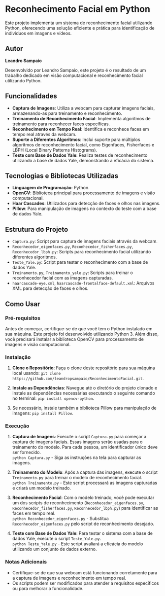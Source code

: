 # Reconhecimento Facial em Python

Este projeto implementa um sistema de reconhecimento facial utilizando Python, oferecendo uma solução eficiente e prática para identificação de indivíduos em imagens e vídeos.

## Autor

**Leandro Sampaio**

Desenvolvido por Leandro Sampaio, este projeto é o resultado de um trabalho dedicado em visão computacional e reconhecimento facial utilizando Python.

## Funcionalidades

- **Captura de Imagens**: Utiliza a webcam para capturar imagens faciais, armazenando-as para treinamento e reconhecimento.
- **Treinamento de Reconhecimento Facial**: Implementa algoritmos de treinamento para reconhecer faces específicas.
- **Reconhecimento em Tempo Real**: Identifica e reconhece faces em tempo real através da webcam.
- **Suporte a Diferentes Algoritmos**: Inclui suporte para múltiplos algoritmos de reconhecimento facial, como Eigenfaces, Fisherfaces e LBPH (Local Binary Patterns Histograms).
- **Teste com Base de Dados Yale**: Realiza testes de reconhecimento utilizando a base de dados Yale, demonstrando a eficácia do sistema.

## Tecnologias e Bibliotecas Utilizadas

- **Linguagem de Programação**: Python.
- **OpenCV**: Biblioteca principal para processamento de imagens e visão computacional.
- **Haar Cascades**: Utilizados para detecção de faces e olhos nas imagens.
- **Pillow**: Para manipulação de imagens no contexto do teste com a base de dados Yale.

## Estrutura do Projeto

- `Captura.py`: Script para captura de imagens faciais através da webcam.
- `Reconhecedor_eigenfaces.py`, `Reconhecedor_fisherfaces.py`, `Reconhecedor_lbph.py`: Scripts para reconhecimento facial utilizando diferentes algoritmos.
- `Teste_Yale.py`: Script para testar o reconhecimento com a base de dados Yale.
- `Treinamento.py`, `Treinamento_yale.py`: Scripts para treinar o reconhecedor facial com as imagens capturadas.
- `haarcascade-eye.xml`, `haarcascade-frontalface-default.xml`: Arquivos XML para detecção de faces e olhos.

## Como Usar

### Pré-requisitos

Antes de começar, certifique-se de que você tem o Python instalado em sua máquina. Este projeto foi desenvolvido utilizando Python 3. Além disso, você precisará instalar a biblioteca OpenCV para processamento de imagens e visão computacional.

### Instalação

1. **Clone o Repositório**: Faça o clone deste repositório para sua máquina local usando: `git clone https://github.com/leandropsampaio/ReconhecimentoFacial.git`.

2. **Instale as Dependências**: Navegue até o diretório do projeto clonado e instale as dependências necessárias executando o seguinte comando no terminal: `pip install opencv-python`.

3. Se necessário, instale também a biblioteca Pillow para manipulação de imagens: `pip install Pillow`.


### Execução

1. **Captura de Imagens**: Execute o script `Captura.py` para começar a captura de imagens faciais. Essas imagens serão usadas para o treinamento do modelo. Para cada pessoa, um identificador único deve ser fornecido.  
`python Captura.py` - Siga as instruções na tela para capturar as imagens.

2. **Treinamento do Modelo**: Após a captura das imagens, execute o script `Treinamento.py` para treinar o modelo de reconhecimento facial.  
`python Treinamento.py` - Este script processará as imagens capturadas e criará um modelo treinado.

4. **Reconhecimento Facial**: Com o modelo treinado, você pode executar um dos scripts de reconhecimento (`Reconhecedor_eigenfaces.py`, `Reconhecedor_fisherfaces.py`, `Reconhecedor_lbph.py`) para identificar as faces em tempo real.  
`python Reconhecedor_eigenfaces.py` - Substitua `Reconhecedor_eigenfaces.py` pelo script de reconhecimento desejado.

4. **Teste com Base de Dados Yale**: Para testar o sistema com a base de dados Yale, execute o script `Teste_Yale.py`.  
`python Teste_Yale.py` - Este script avaliará a eficácia do modelo utilizando um conjunto de dados externo.

### Notas Adicionais

- Certifique-se de que sua webcam está funcionando corretamente para a captura de imagens e reconhecimento em tempo real.
- Os scripts podem ser modificados para atender a requisitos específicos ou para melhorar a funcionalidade.

